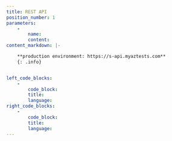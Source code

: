 ```yaml
---
title: REST API
position_number: 1
parameters:
    -
        name:
        content:
content_markdown: |-

    **production environment: https://s-api.myaztests.com**
    {: .info}


left_code_blocks:
    -
        code_block:
        title:
        language:
right_code_blocks:
    -
        code_block:
        title:
        language:
---
```

